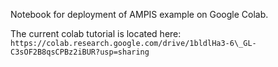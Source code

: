 Notebook for deployment of AMPIS example on Google Colab.

The current colab tutorial is located here: ```https://colab.research.google.com/drive/1bldlHa3-6\_GL-C3sOF2B8qsCPBz2iBUR?usp=sharing```
